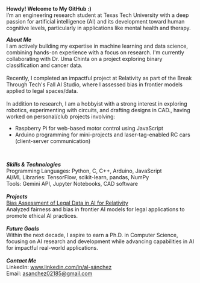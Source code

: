 **Howdy! Welcome to My GitHub :)** <br>
I’m an engineering research student at Texas Tech University with a deep passion for artificial intelligence (AI) and its development toward human cognitive levels, particularly in applications like mental health and therapy.

***About Me***<br>
I am actively building my expertise in machine learning and data science, combining hands-on experience with a focus on research. I'm currently collaborating with Dr. Uma Chinta on a project exploring binary classification and cancer data.<br>
<br>
Recently, I completed an impactful project at Relativity as part of the Break Through Tech's Fall AI Studio, where I assessed bias in frontier models applied to legal spaces/data.<br>
<br>
In addition to research, I am a hobbyist with a strong interest in exploring robotics, experimenting with circuits, and drafting designs in CAD., having worked on personal/club projects involving:
 * Raspberry Pi for web-based motor control using JavaScript
 * Arduino programming for mini-projects and laser-tag-enabled RC cars (client-server communication)
<br>

***Skills & Technologies***<br>
Programming Languages: Python, C, C++, Arduino, JavaScript<br>
AI/ML Libraries: TensorFlow, scikit-learn, pandas, NumPy<br>
Tools: Gemini API, Jupyter Notebooks, CAD software<br>
<br>
***Projects***<br>
[Bias Assessment of Legal Data in AI for Relativity](https://github.com/relativity-1c/relativity-1c/tree/main)<br>
Analyzed fairness and bias in frontier AI models for legal applications to promote ethical AI practices.<br>
<br>
***Future Goals***<br>
Within the next decade, I aspire to earn a Ph.D. in Computer Science, focusing on AI research and development while advancing capabilities in AI for impactful real-world applications.<br>
<br>
***Contact Me***<br>
LinkedIn: www.linkedin.com/in/al-sánchez<br>
Email: asanchez02185@gmail.com
